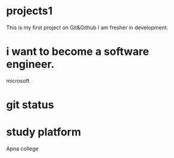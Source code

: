 # projects1
This is my first project on Git&amp;Github
I am fresher in development.
# i want to become a software engineer.
 microsoft
 # git status
# study platform
Apna college